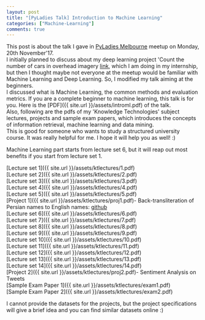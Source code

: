 ```yaml
---
layout: post
title: "[PyLadies Talk] Introduction to Machine Learning"
categories: ["Machine-Learning"]
comments: true
---
```


This post is about the talk I gave in [PyLadies Melbourne](https://www.meetup.com/en-AU/PyLadies-Melbourne/events/241058465/) meetup on Monday, 20th November'17.  
I initially planned to discuss about my deep learning project 'Count the number of cars in
overhead imagery [link](https://alisha17.github.io/silverpond/2017/10/18/mlai.html), which I am doing in my internship,
but then I thought maybe not everyone at the meetup would be familiar with Machine Learning and
Deep Learning. So, I modified my talk aiming at the beginners.  
I discussed what is Machine Learning, the common methods and evaluation metrics. If you are a
complete beginner to machine learning, this talk is for you. Here is the [PDF]({{ site.url }}/assets/introml.pdf) of the talk.  
Also, following are the pdfs of my 'Knowledge Technologies' subject lectures, projects and sample exam papers, which introduces the concepts of information retrieval, machine learning and data mining.  
This is good for someone who wants to study a structured university course. It was really helpful for me. I hope it will help you as well! :)

Machine Learning part starts from lecture set 6, but it will reap out most benefits if you start from lecture set 1.

[Lecture set 1]({{ site.url }}/assets/ktlectures/1.pdf)  
[Lecture set 2]({{ site.url }}/assets/ktlectures/2.pdf)  
[Lecture set 3]({{ site.url }}/assets/ktlectures/3.pdf)  
[Lecture set 4]({{ site.url }}/assets/ktlectures/4.pdf)  
[Lecture set 5]({{ site.url }}/assets/ktlectures/5.pdf)  
[Project 1]({{ site.url }}/assets/ktlectures/proj1.pdf)- Back-transliteration of Persian names to English names: [github](https://github.com/alisha17/persian-to-english)  
[Lecture set 6]({{ site.url }}/assets/ktlectures/6.pdf)  
[Lecture set 7]({{ site.url }}/assets/ktlectures/7.pdf)  
[Lecture set 8]({{ site.url }}/assets/ktlectures/8.pdf)  
[Lecture set 9]({{ site.url }}/assets/ktlectures/9.pdf)  
[Lecture set 10]({{ site.url }}/assets/ktlectures/10.pdf)  
[Lecture set 11]({{ site.url }}/assets/ktlectures/11.pdf)  
[Lecture set 12]({{ site.url }}/assets/ktlectures/12.pdf)  
[Lecture set 13]({{ site.url }}/assets/ktlectures/13.pdf)  
[Lecture set 14]({{ site.url }}/assets/ktlectures/14.pdf)  
[Project 2]({{ site.url }}/assets/ktlectures/proj2.pdf)- Sentiment Analysis on Tweets  
[Sample Exam Paper 1]({{ site.url }}/assets/ktlectures/exam1.pdf)  
[Sample Exam Paper 2]({{ site.url }}/assets/ktlectures/exam2.pdf)  

I cannot provide the datasets for the projects, but the project specifications will give a brief idea and you can find similar datasets online :)










